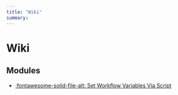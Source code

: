 ```yaml
---
title: "Wiki"
summary:
---
```


Wiki
===

Modules
---

- [:fontawesome-solid-file-alt: Set Workflow Variables Via
    Script](01-set-workflow-variables-via-script.md)
